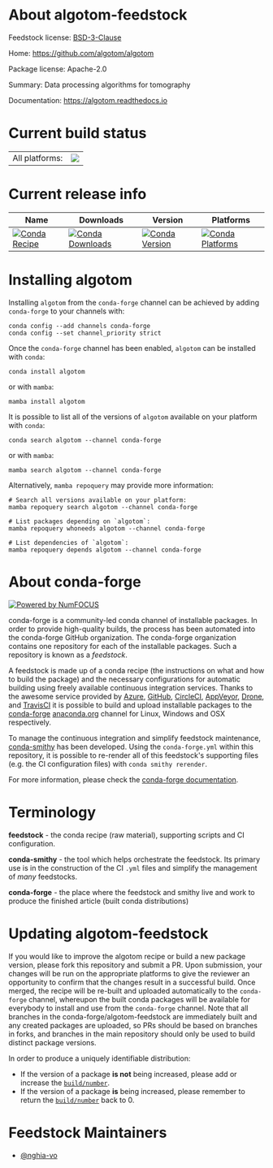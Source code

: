 About algotom-feedstock
=======================

Feedstock license: [BSD-3-Clause](https://github.com/conda-forge/algotom-feedstock/blob/main/LICENSE.txt)

Home: https://github.com/algotom/algotom

Package license: Apache-2.0

Summary: Data processing algorithms for tomography

Documentation: https://algotom.readthedocs.io

Current build status
====================


<table><tr><td>All platforms:</td>
    <td>
      <a href="https://dev.azure.com/conda-forge/feedstock-builds/_build/latest?definitionId=16533&branchName=main">
        <img src="https://dev.azure.com/conda-forge/feedstock-builds/_apis/build/status/algotom-feedstock?branchName=main">
      </a>
    </td>
  </tr>
</table>

Current release info
====================

| Name | Downloads | Version | Platforms |
| --- | --- | --- | --- |
| [![Conda Recipe](https://img.shields.io/badge/recipe-algotom-green.svg)](https://anaconda.org/conda-forge/algotom) | [![Conda Downloads](https://img.shields.io/conda/dn/conda-forge/algotom.svg)](https://anaconda.org/conda-forge/algotom) | [![Conda Version](https://img.shields.io/conda/vn/conda-forge/algotom.svg)](https://anaconda.org/conda-forge/algotom) | [![Conda Platforms](https://img.shields.io/conda/pn/conda-forge/algotom.svg)](https://anaconda.org/conda-forge/algotom) |

Installing algotom
==================

Installing `algotom` from the `conda-forge` channel can be achieved by adding `conda-forge` to your channels with:

```
conda config --add channels conda-forge
conda config --set channel_priority strict
```

Once the `conda-forge` channel has been enabled, `algotom` can be installed with `conda`:

```
conda install algotom
```

or with `mamba`:

```
mamba install algotom
```

It is possible to list all of the versions of `algotom` available on your platform with `conda`:

```
conda search algotom --channel conda-forge
```

or with `mamba`:

```
mamba search algotom --channel conda-forge
```

Alternatively, `mamba repoquery` may provide more information:

```
# Search all versions available on your platform:
mamba repoquery search algotom --channel conda-forge

# List packages depending on `algotom`:
mamba repoquery whoneeds algotom --channel conda-forge

# List dependencies of `algotom`:
mamba repoquery depends algotom --channel conda-forge
```


About conda-forge
=================

[![Powered by
NumFOCUS](https://img.shields.io/badge/powered%20by-NumFOCUS-orange.svg?style=flat&colorA=E1523D&colorB=007D8A)](https://numfocus.org)

conda-forge is a community-led conda channel of installable packages.
In order to provide high-quality builds, the process has been automated into the
conda-forge GitHub organization. The conda-forge organization contains one repository
for each of the installable packages. Such a repository is known as a *feedstock*.

A feedstock is made up of a conda recipe (the instructions on what and how to build
the package) and the necessary configurations for automatic building using freely
available continuous integration services. Thanks to the awesome service provided by
[Azure](https://azure.microsoft.com/en-us/services/devops/), [GitHub](https://github.com/),
[CircleCI](https://circleci.com/), [AppVeyor](https://www.appveyor.com/),
[Drone](https://cloud.drone.io/welcome), and [TravisCI](https://travis-ci.com/)
it is possible to build and upload installable packages to the
[conda-forge](https://anaconda.org/conda-forge) [anaconda.org](https://anaconda.org/)
channel for Linux, Windows and OSX respectively.

To manage the continuous integration and simplify feedstock maintenance,
[conda-smithy](https://github.com/conda-forge/conda-smithy) has been developed.
Using the ``conda-forge.yml`` within this repository, it is possible to re-render all of
this feedstock's supporting files (e.g. the CI configuration files) with ``conda smithy rerender``.

For more information, please check the [conda-forge documentation](https://conda-forge.org/docs/).

Terminology
===========

**feedstock** - the conda recipe (raw material), supporting scripts and CI configuration.

**conda-smithy** - the tool which helps orchestrate the feedstock.
                   Its primary use is in the construction of the CI ``.yml`` files
                   and simplify the management of *many* feedstocks.

**conda-forge** - the place where the feedstock and smithy live and work to
                  produce the finished article (built conda distributions)


Updating algotom-feedstock
==========================

If you would like to improve the algotom recipe or build a new
package version, please fork this repository and submit a PR. Upon submission,
your changes will be run on the appropriate platforms to give the reviewer an
opportunity to confirm that the changes result in a successful build. Once
merged, the recipe will be re-built and uploaded automatically to the
`conda-forge` channel, whereupon the built conda packages will be available for
everybody to install and use from the `conda-forge` channel.
Note that all branches in the conda-forge/algotom-feedstock are
immediately built and any created packages are uploaded, so PRs should be based
on branches in forks, and branches in the main repository should only be used to
build distinct package versions.

In order to produce a uniquely identifiable distribution:
 * If the version of a package **is not** being increased, please add or increase
   the [``build/number``](https://docs.conda.io/projects/conda-build/en/latest/resources/define-metadata.html#build-number-and-string).
 * If the version of a package **is** being increased, please remember to return
   the [``build/number``](https://docs.conda.io/projects/conda-build/en/latest/resources/define-metadata.html#build-number-and-string)
   back to 0.

Feedstock Maintainers
=====================

* [@nghia-vo](https://github.com/nghia-vo/)

